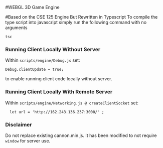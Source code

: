 #WEBGL 3D Game Engine

#Based on the CSE 125 Engine But Rewritten in Typescript
To compile the type script into javascript simply run the following command
with no arguments
```
tsc
```

### Running Client Locally Without Server
Within `scripts/engine/Debug.js` set:
```
Debug.clientUpdate = true;
```
to enable running client code locally without server.

### Running Client Locally With Remote Server
Within `scripts/engine/Networking.js @ createClientSocket` set:
```
  let url = 'http://162.243.136.237:3000/' ;
```

### Disclaimer
Do not replace existing cannon.min.js.
It has been modified to not require `window` for server use.
